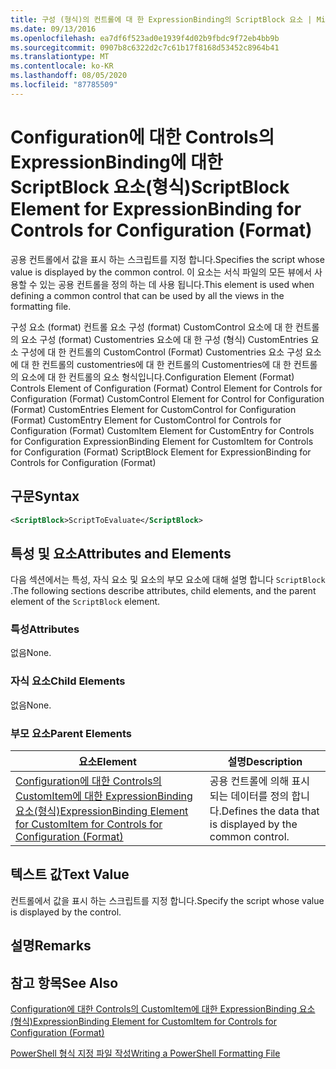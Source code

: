 ```yaml
---
title: 구성 (형식)의 컨트롤에 대 한 ExpressionBinding의 ScriptBlock 요소 | Microsoft Docs
ms.date: 09/13/2016
ms.openlocfilehash: ea7df6f523ad0e1939f4d02b9fbdc9f72eb4bb9b
ms.sourcegitcommit: 0907b8c6322d2c7c61b17f8168d53452c8964b41
ms.translationtype: MT
ms.contentlocale: ko-KR
ms.lasthandoff: 08/05/2020
ms.locfileid: "87785509"
---
```

# <a name="scriptblock-element-for-expressionbinding-for-controls-for-configuration-format"></a><span data-ttu-id="a6927-102">Configuration에 대한 Controls의 ExpressionBinding에 대한 ScriptBlock 요소(형식)</span><span class="sxs-lookup"><span data-stu-id="a6927-102">ScriptBlock Element for ExpressionBinding for Controls for Configuration (Format)</span></span>

<span data-ttu-id="a6927-103">공용 컨트롤에서 값을 표시 하는 스크립트를 지정 합니다.</span><span class="sxs-lookup"><span data-stu-id="a6927-103">Specifies the script whose value is displayed by the common control.</span></span> <span data-ttu-id="a6927-104">이 요소는 서식 파일의 모든 뷰에서 사용할 수 있는 공용 컨트롤을 정의 하는 데 사용 됩니다.</span><span class="sxs-lookup"><span data-stu-id="a6927-104">This element is used when defining a common control that can be used by all the views in the formatting file.</span></span>

<span data-ttu-id="a6927-105">구성 요소 (format) 컨트롤 요소 구성 (format) CustomControl 요소에 대 한 컨트롤의 요소 구성 (format) Customentries 요소에 대 한 구성 (형식) CustomEntries 요소 구성에 대 한 컨트롤의 CustomControl (Format) Customentries 요소 구성 요소에 대 한 컨트롤의 customentries에 대 한 컨트롤의 Customentries에 대 한 컨트롤의 요소에 대 한 컨트롤의 요소 형식입니다.</span><span class="sxs-lookup"><span data-stu-id="a6927-105">Configuration Element (Format) Controls Element of Configuration (Format) Control Element for Controls for Configuration (Format) CustomControl Element for Control for Configuration (Format) CustomEntries Element for CustomControl for Configuration (Format) CustomEntry Element for CustomControl for Controls for Configuration (Format) CustomItem Element for CustomEntry for Controls for Configuration ExpressionBinding Element for CustomItem for Controls for Configuration (Format) ScriptBlock Element for ExpressionBinding for Controls for Configuration (Format)</span></span>

## <a name="syntax"></a><span data-ttu-id="a6927-106">구문</span><span class="sxs-lookup"><span data-stu-id="a6927-106">Syntax</span></span>

```xml
<ScriptBlock>ScriptToEvaluate</ScriptBlock>
```

## <a name="attributes-and-elements"></a><span data-ttu-id="a6927-107">특성 및 요소</span><span class="sxs-lookup"><span data-stu-id="a6927-107">Attributes and Elements</span></span>

<span data-ttu-id="a6927-108">다음 섹션에서는 특성, 자식 요소 및 요소의 부모 요소에 대해 설명 합니다 `ScriptBlock` .</span><span class="sxs-lookup"><span data-stu-id="a6927-108">The following sections describe attributes, child elements, and the parent element of the `ScriptBlock` element.</span></span>

### <a name="attributes"></a><span data-ttu-id="a6927-109">특성</span><span class="sxs-lookup"><span data-stu-id="a6927-109">Attributes</span></span>

<span data-ttu-id="a6927-110">없음</span><span class="sxs-lookup"><span data-stu-id="a6927-110">None.</span></span>

### <a name="child-elements"></a><span data-ttu-id="a6927-111">자식 요소</span><span class="sxs-lookup"><span data-stu-id="a6927-111">Child Elements</span></span>

<span data-ttu-id="a6927-112">없음</span><span class="sxs-lookup"><span data-stu-id="a6927-112">None.</span></span>

### <a name="parent-elements"></a><span data-ttu-id="a6927-113">부모 요소</span><span class="sxs-lookup"><span data-stu-id="a6927-113">Parent Elements</span></span>

|<span data-ttu-id="a6927-114">요소</span><span class="sxs-lookup"><span data-stu-id="a6927-114">Element</span></span>|<span data-ttu-id="a6927-115">설명</span><span class="sxs-lookup"><span data-stu-id="a6927-115">Description</span></span>|
|-------------|-----------------|
|[<span data-ttu-id="a6927-116">Configuration에 대한 Controls의 CustomItem에 대한 ExpressionBinding 요소(형식)</span><span class="sxs-lookup"><span data-stu-id="a6927-116">ExpressionBinding Element for CustomItem for Controls for Configuration (Format)</span></span>](./expressionbinding-element-for-customitem-for-controls-for-configuration-format.md)|<span data-ttu-id="a6927-117">공용 컨트롤에 의해 표시 되는 데이터를 정의 합니다.</span><span class="sxs-lookup"><span data-stu-id="a6927-117">Defines the data that is displayed by the common control.</span></span>|

## <a name="text-value"></a><span data-ttu-id="a6927-118">텍스트 값</span><span class="sxs-lookup"><span data-stu-id="a6927-118">Text Value</span></span>

<span data-ttu-id="a6927-119">컨트롤에서 값을 표시 하는 스크립트를 지정 합니다.</span><span class="sxs-lookup"><span data-stu-id="a6927-119">Specify the script whose value is displayed by the control.</span></span>

## <a name="remarks"></a><span data-ttu-id="a6927-120">설명</span><span class="sxs-lookup"><span data-stu-id="a6927-120">Remarks</span></span>

## <a name="see-also"></a><span data-ttu-id="a6927-121">참고 항목</span><span class="sxs-lookup"><span data-stu-id="a6927-121">See Also</span></span>

[<span data-ttu-id="a6927-122">Configuration에 대한 Controls의 CustomItem에 대한 ExpressionBinding 요소(형식)</span><span class="sxs-lookup"><span data-stu-id="a6927-122">ExpressionBinding Element for CustomItem for Controls for Configuration (Format)</span></span>](./expressionbinding-element-for-customitem-for-controls-for-configuration-format.md)

[<span data-ttu-id="a6927-123">PowerShell 형식 지정 파일 작성</span><span class="sxs-lookup"><span data-stu-id="a6927-123">Writing a PowerShell Formatting File</span></span>](./writing-a-powershell-formatting-file.md)
